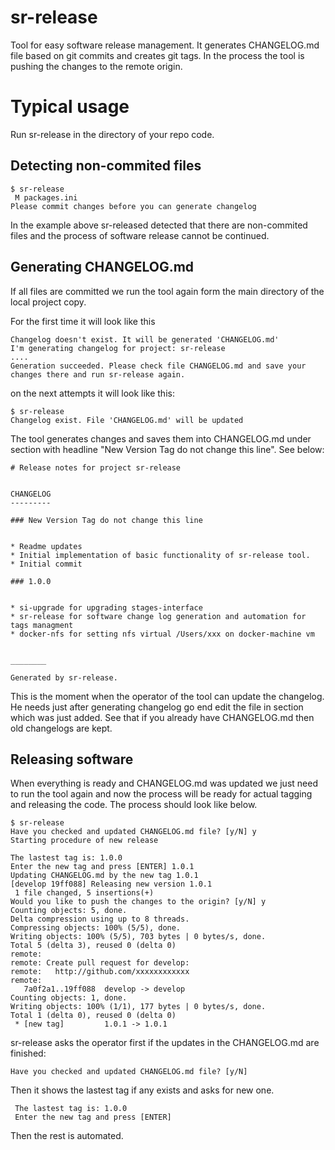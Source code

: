 # sr-release

Tool for easy software release management. It generates CHANGELOG.md file based on git commits and creates git tags.
 In the process the tool is pushing the changes to the remote origin. 
 

# Typical usage 

Run sr-release in the directory of your repo code.

## Detecting non-commited files

```
$ sr-release 
 M packages.ini
Please commit changes before you can generate changelog

```
In the example above sr-released detected that there are non-commited files and the process of software release cannot be continued.


## Generating CHANGELOG.md
If all files are committed we run the tool again form the main directory of the local project copy. 

For the first time it will look like this
```
Changelog doesn't exist. It will be generated 'CHANGELOG.md'
I'm generating changelog for project: sr-release
....
Generation succeeded. Please check file CHANGELOG.md and save your changes there and run sr-release again.

```

on the next attempts it will look like this:

```
$ sr-release
Changelog exist. File 'CHANGELOG.md' will be updated

```

The tool generates changes and saves them into CHANGELOG.md under section with headline "New Version Tag do not change this line". See below:

```
# Release notes for project sr-release


CHANGELOG
---------

### New Version Tag do not change this line


* Readme updates
* Initial implementation of basic functionality of sr-release tool.
* Initial commit

### 1.0.0


* si-upgrade for upgrading stages-interface 
* sr-release for software change log generation and automation for tags managment
* docker-nfs for setting nfs virtual /Users/xxx on docker-machine vm 


________

Generated by sr-release. 
```


This is the moment when the operator of the tool can update the changelog. He needs just after generating changelog go end edit the file in section which was just added. 
See that if you already have CHANGELOG.md then old changelogs are kept.
 
 
## Releasing software
When everything is ready and CHANGELOG.md was updated we just need to run the tool again and now the process will be ready for actual tagging and releasing the code.
The process should look like below. 

```
$ sr-release
Have you checked and updated CHANGELOG.md file? [y/N] y
Starting procedure of new release

The lastest tag is: 1.0.0
Enter the new tag and press [ENTER] 1.0.1
Updating CHANGELOG.md by the new tag 1.0.1
[develop 19ff088] Releasing new version 1.0.1
 1 file changed, 5 insertions(+)
Would you like to push the changes to the origin? [y/N] y
Counting objects: 5, done.
Delta compression using up to 8 threads.
Compressing objects: 100% (5/5), done.
Writing objects: 100% (5/5), 703 bytes | 0 bytes/s, done.
Total 5 (delta 3), reused 0 (delta 0)
remote: 
remote: Create pull request for develop:
remote:   http://github.com/xxxxxxxxxxxx
remote: 
   7a0f2a1..19ff088  develop -> develop
Counting objects: 1, done.
Writing objects: 100% (1/1), 177 bytes | 0 bytes/s, done.
Total 1 (delta 0), reused 0 (delta 0)
 * [new tag]         1.0.1 -> 1.0.1

```

sr-release asks the operator first if the updates in the CHANGELOG.md are finished:
```
Have you checked and updated CHANGELOG.md file? [y/N]
```
 Then it shows the lastest tag if any exists and asks for new one. 
 
```
 The lastest tag is: 1.0.0
 Enter the new tag and press [ENTER]
```
 Then the rest is automated.